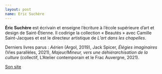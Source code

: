 ```yaml
---
layout: post
name: Eric Suchère
---
```

**Éric Suchère** est écrivain et enseigne l’écriture à l’école supérieure d’art et design de Saint-Étienne. Il codirige la collection « Beautés » avec Camille Saint-Jacques et est le directeur artistique de *L’art dans les chapelles*. 

Derniers livres parus : *Aérien* (Argol, 2019), Jack Spicer, *Élégies imaginaires* (Vies parallèles, 2021), *Majeur/Mineur, vers une déhiérarchisation de la culture* (collectif, L’Atelier contemporain et le Frac Auvergne, 2021). 

[Son site](https://ericsuchere.com/)